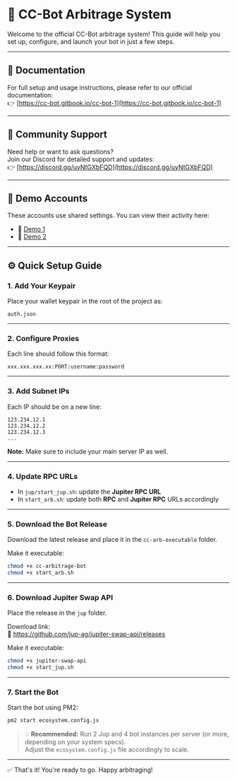 # 🤖 CC-Bot Arbitrage System

Welcome to the official CC-Bot arbitrage system! This guide will help you set up, configure, and launch your bot in just a few steps.

---

## 📄 Documentation  
For full setup and usage instructions, please refer to our official documentation:  
👉 [https://cc-bot.gitbook.io/cc-bot-1](https://cc-bot.gitbook.io/cc-bot-1)

---

## 💬 Community Support  
Need help or want to ask questions?  
Join our Discord for detailed support and updates:  
👉 [https://discord.gg/uyNtGXbFQD](https://discord.gg/uyNtGXbFQD)

---

## 🧪 Demo Accounts  
These accounts use shared settings. You can view their activity here:

- 🔗 [Demo 1](https://www.circular.bot/address/GJLAHPJ2j6nLTuc6ncP2RrkrjBsfxWmPRbygwouoe9aX)  
- 🔗 [Demo 2](https://www.circular.bot/address/GHMtWb5gVMViQiXJtYPcPiwqC9MULu4SZaQFLToL64yJ)

---

## ⚙️ Quick Setup Guide

### 1. Add Your Keypair  
Place your wallet keypair in the root of the project as:
```
auth.json
```

---

### 2. Configure Proxies  
Each line should follow this format:
```
xxx.xxx.xxx.xx:PORT:username:password
```

---

### 3. Add Subnet IPs  
Each IP should be on a new line:
```
123.234.12.1
123.234.12.2
123.234.12.3
...
```

**Note:** Make sure to include your main server IP as well.

---

### 4. Update RPC URLs  
- In `jup/start_jup.sh`: update the **Jupiter RPC URL**  
- In `start_arb.sh`: update both **RPC** and **Jupiter RPC** URLs accordingly

---

### 5. Download the Bot Release  
Download the latest release and place it in the `cc-arb-executable` folder.

Make it executable:
```bash
chmod +x cc-arbitrage-bot
chmod +x start_arb.sh
```

---

### 6. Download Jupiter Swap API  
Place the release in the `jup` folder.

Download link:  
🔗 https://github.com/jup-ag/jupiter-swap-api/releases

Make it executable:
```bash
chmod +x jupiter-swap-api
chmod +x start_jup.sh

```

---

### 7. Start the Bot  
Start the bot using PM2:
```bash
pm2 start ecosystem.config.js
```

> 💡 **Recommended:** Run 2 Jup and 4 bot instances per server (or more, depending on your system specs).  
Adjust the `ecosystem.config.js` file accordingly to scale.

---

✅ That's it! You're ready to go. Happy arbitraging!
